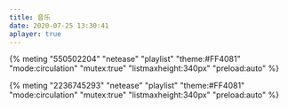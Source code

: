 ```yaml
---
title: 音乐
date: 2020-07-25 13:30:41
aplayer: true
---
```


{% meting "550502204" "netease" "playlist" "theme:#FF4081" "mode:circulation" "mutex:true" "listmaxheight:340px" "preload:auto" %}

{% meting "2236745293" "netease" "playlist" "theme:#FF4081" "mode:circulation" "mutex:true" "listmaxheight:340px" "preload:auto" %}
